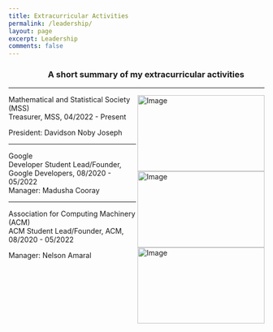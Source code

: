 ```yaml
---
title: Extracurricular Activities
permalink: /leadership/
layout: page
excerpt: Leadership
comments: false
---
```

### &nbsp; &nbsp; &nbsp; &nbsp; &nbsp;&nbsp;&nbsp; &nbsp; &nbsp; &nbsp; &nbsp; A short summary of my extracurricular activities
<hr>
<img align = "right" src="https://www.pims.math.ca/files/u2572/albertacolleges_facscilogo.jpg" alt="Image" width="250" height="150">

Mathematical and Statistical Society (MSS) <br>
Treasurer, MSS, 04/2022 - Present <br>

President: Davidson Noby Joseph

<hr>
<img align = "right" src="https://cdn.vox-cdn.com/thumbor/p01ezbiuDHgRFQ-htBCd7QxaYxo=/0x105:2012x1237/1600x900/cdn.vox-cdn.com/uploads/chorus_image/image/47070706/google2.0.0.jpg" alt="Image" width="250" height="150">

Google <br>
Developer Student Lead/Founder, Google Developers, 08/2020 - 05/2022 <br>
Manager: Madusha Cooray
<hr>
<img align = "right" src="https://www.acm.org/binaries/content/gallery/acm/ctas/acm_chapter_logo.jpg/acm_chapter_logo.jpg/acm%3Adesktopcta" alt="Image" width="250" height="150">

Association for Computing Machinery (ACM) <br>
ACM Student Lead/Founder, ACM, 08/2020 - 05/2022 <br>

Manager: Nelson Amaral


